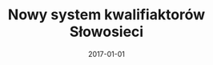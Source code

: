 ---
# Documentation: https://wowchemy.com/docs/managing-content/

title: Nowy system kwalifiaktorów Słowosieci
subtitle: ''
summary: ''
authors:
- Marek M. Maziarz
- piasecki
- Ewa K. Rudnicka
- Stanisław Szpakowicz
tags: []
categories: []
date: '2017-01-01'
lastmod: 2022-10-07T05:05:31Z
featured: false
draft: false

# Featured image
# To use, add an image named `featured.jpg/png` to your page's folder.
# Focal points: Smart, Center, TopLeft, Top, TopRight, Left, Right, BottomLeft, Bottom, BottomRight.
image:
  caption: ''
  focal_point: ''
  preview_only: false

# Projects (optional).
#   Associate this post with one or more of your projects.
#   Simply enter your project's folder or file name without extension.
#   E.g. `projects = ["internal-project"]` references `content/project/deep-learning/index.md`.
#   Otherwise, set `projects = []`.
projects: []
publishDate: '2022-10-07T05:05:30.106676Z'
publication_types:
- '4'
abstract: ''
publication: ''
---